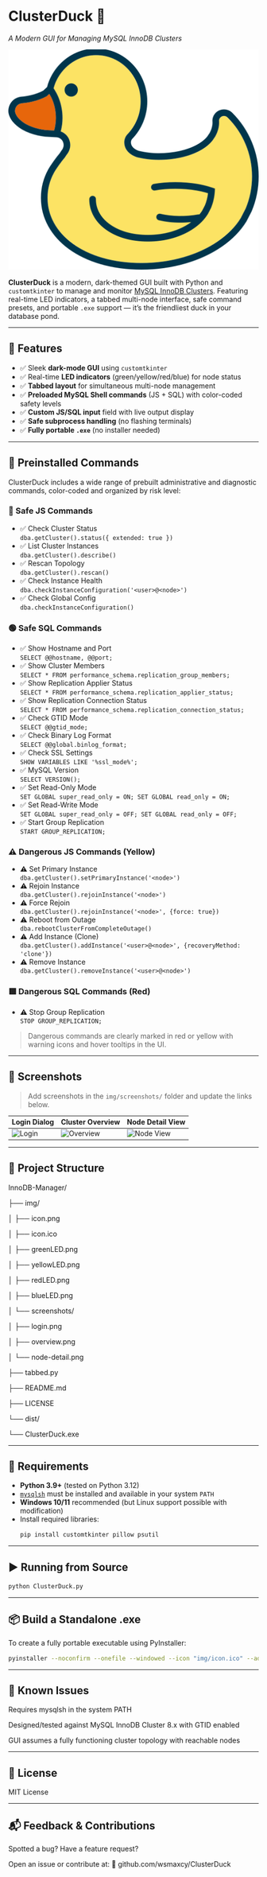 # ClusterDuck 🐥  
*A Modern GUI for Managing MySQL InnoDB Clusters*

![ClusterDuck Logo](img/duck.webp)

**ClusterDuck** is a modern, dark-themed GUI built with Python and `customtkinter` to manage and monitor [MySQL InnoDB Clusters](https://dev.mysql.com/doc/mysql-shell/8.0/en/). Featuring real-time LED indicators, a tabbed multi-node interface, safe command presets, and portable `.exe` support — it’s the friendliest duck in your database pond.

---

## 🚀 Features

- ✅ Sleek **dark-mode GUI** using `customtkinter`
- ✅ Real-time **LED indicators** (green/yellow/red/blue) for node status
- ✅ **Tabbed layout** for simultaneous multi-node management
- ✅ **Preloaded MySQL Shell commands** (JS + SQL) with color-coded safety levels
- ✅ **Custom JS/SQL input** field with live output display
- ✅ **Safe subprocess handling** (no flashing terminals)
- ✅ **Fully portable `.exe`** (no installer needed)

---

## 🧰 Preinstalled Commands

ClusterDuck includes a wide range of prebuilt administrative and diagnostic commands, color-coded and organized by risk level:

### 🔵 Safe JS Commands
- ✅ Check Cluster Status  
  `dba.getCluster().status({ extended: true })`
- ✅ List Cluster Instances  
  `dba.getCluster().describe()`
- ✅ Rescan Topology  
  `dba.getCluster().rescan()`
- ✅ Check Instance Health  
  `dba.checkInstanceConfiguration('<user>@<node>')`
- ✅ Check Global Config  
  `dba.checkInstanceConfiguration()`

### 🟢 Safe SQL Commands
- ✅ Show Hostname and Port  
  `SELECT @@hostname, @@port;`
- ✅ Show Cluster Members  
  `SELECT * FROM performance_schema.replication_group_members;`
- ✅ Show Replication Applier Status  
  `SELECT * FROM performance_schema.replication_applier_status;`
- ✅ Show Replication Connection Status  
  `SELECT * FROM performance_schema.replication_connection_status;`
- ✅ Check GTID Mode  
  `SELECT @@gtid_mode;`
- ✅ Check Binary Log Format  
  `SELECT @@global.binlog_format;`
- ✅ Check SSL Settings  
  `SHOW VARIABLES LIKE '%ssl_mode%';`
- ✅ MySQL Version  
  `SELECT VERSION();`
- ✅ Set Read-Only Mode  
  `SET GLOBAL super_read_only = ON; SET GLOBAL read_only = ON;`
- ✅ Set Read-Write Mode  
  `SET GLOBAL super_read_only = OFF; SET GLOBAL read_only = OFF;`
- ✅ Start Group Replication  
  `START GROUP_REPLICATION;`

### ⚠️ Dangerous JS Commands (Yellow)
- ⚠️ Set Primary Instance  
  `dba.getCluster().setPrimaryInstance('<node>')`
- ⚠️ Rejoin Instance  
  `dba.getCluster().rejoinInstance('<node>')`
- ⚠️ Force Rejoin  
  `dba.getCluster().rejoinInstance('<node>', {force: true})`
- ⚠️ Reboot from Outage  
  `dba.rebootClusterFromCompleteOutage()`
- ⚠️ Add Instance (Clone)  
  `dba.getCluster().addInstance('<user>@<node>', {recoveryMethod: 'clone'})`
- ⚠️ Remove Instance  
  `dba.getCluster().removeInstance('<user>@<node>')`

### 🟥 Dangerous SQL Commands (Red)
- ⚠️ Stop Group Replication  
  `STOP GROUP_REPLICATION;`

> Dangerous commands are clearly marked in red or yellow with warning icons and hover tooltips in the UI.

---

## 📸 Screenshots

> Add screenshots in the `img/screenshots/` folder and update the links below.

| Login Dialog | Cluster Overview | Node Detail View |
|--------------|------------------|------------------|
| ![Login](img/screenshots/login.png) | ![Overview](img/screenshots/overview.png) | ![Node View](img/screenshots/node-detail.png) |

---

## 📁 Project Structure

InnoDB-Manager/

├── img/

│ ├── icon.png

│ ├── icon.ico

│ ├── greenLED.png

│ ├── yellowLED.png

│ ├── redLED.png

│ ├── blueLED.png

│ └── screenshots/

│ ├── login.png

│ ├── overview.png

│ └── node-detail.png

├── tabbed.py

├── README.md

├── LICENSE

└── dist/

└── ClusterDuck.exe


---

## 🔧 Requirements

- **Python 3.9+** (tested on Python 3.12)
- [`mysqlsh`](https://dev.mysql.com/downloads/shell/) must be installed and available in your system `PATH`
- **Windows 10/11** recommended (but Linux support possible with modification)
- Install required libraries:
  ```bash
  pip install customtkinter pillow psutil

---

## ▶️ Running from Source

```python
python ClusterDuck.py
```

---

## 📦 Build a Standalone .exe

To create a fully portable executable using PyInstaller:

```bash
pyinstaller --noconfirm --onefile --windowed --icon "img/icon.ico" --add-data "img;img/" tabbed.py

```

---

## 🐞 Known Issues

Requires mysqlsh in the system PATH

Designed/tested against MySQL InnoDB Cluster 8.x with GTID enabled

GUI assumes a fully functioning cluster topology with reachable nodes

---

## 📄 License
MIT License

---

## 📬 Feedback & Contributions
Spotted a bug? Have a feature request?

Open an issue or contribute at:
🔗 github.com/wsmaxcy/ClusterDuck